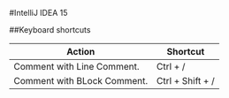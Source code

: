 
#IntelliJ IDEA 15

##Keyboard shortcuts

| Action | Shortcut |
|--------|----------|
| Comment with Line Comment. | Ctrl + /|
| Comment with BLock Comment. | Ctrl + Shift + /|
